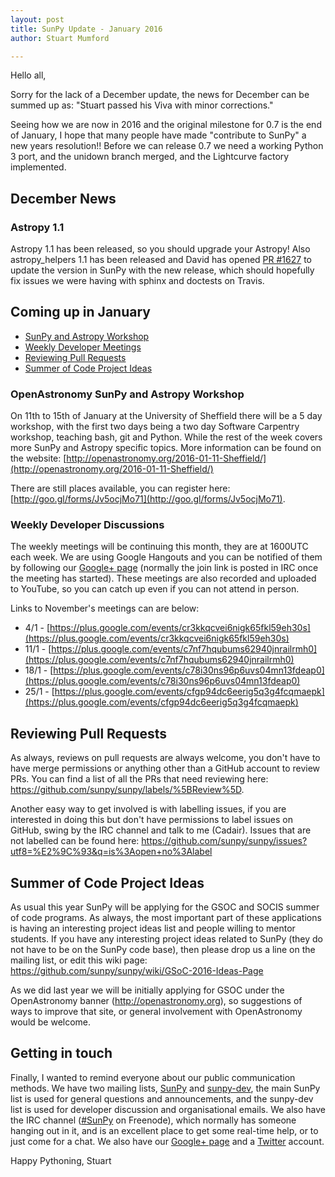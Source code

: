```yaml
---
layout: post
title: SunPy Update - January 2016
author: Stuart Mumford

---
```


Hello all,

Sorry for the lack of a December update, the news for December can be summed up as: "Stuart passed his Viva with minor corrections."

Seeing how we are now in 2016 and the original milestone for 0.7 is the end of January, I hope that many people have made "contribute to SunPy" a new years resolution!!
Before we can release 0.7 we need a working Python 3 port, and the unidown branch merged, and the Lightcurve factory implemented.

## December News

### <a name="astropy"></a> Astropy 1.1

Astropy 1.1 has been released, so you should upgrade your Astropy! Also astropy_helpers 1.1 has been released and David has opened [PR #1627](https://github.com/sunpy/sunpy/pull/1627) to update the version in SunPy with the new release, which should hopefully fix issues we were having with sphinx and doctests on Travis.


## Coming up in January

* [SunPy and Astropy Workshop](#workshop)
* [Weekly Developer Meetings](#devmeetings)
* [Reviewing Pull Requests](#pulls)
* [Summer of Code Project Ideas](#gsoc)

### <a name="workshop"></a> OpenAstronomy SunPy and Astropy Workshop

On 11th to 15th of January at the University of Sheffield there will be a 5 day workshop, with the first two days being a two day Software Carpentry workshop, teaching bash, git and Python. While the rest of the week covers more SunPy and Astropy specific topics. More information can be found on the website: [http://openastronomy.org/2016-01-11-Sheffield/](http://openastronomy.org/2016-01-11-Sheffield/)

There are still places available, you can register here: [http://goo.gl/forms/Jv5ocjMo71](http://goo.gl/forms/Jv5ocjMo71).

### <a name="devmeetings"></a> Weekly Developer Discussions

The weekly meetings will be continuing this month, they are at 1600UTC each week.
We are using Google Hangouts and you can be notified of them by following our [Google+ page](https://plus.google.com/+SunpyOrg/posts) (normally the join link is posted in IRC once the meeting has started). These meetings are also recorded and uploaded to YouTube, so you can catch up even if you can not attend in person.

Links to November's meetings can are below:

* 4/1 - [https://plus.google.com/events/cr3kkqcvei6nigk65fkl59eh30s](https://plus.google.com/events/cr3kkqcvei6nigk65fkl59eh30s)
* 11/1 - [https://plus.google.com/events/c7nf7hqubums62940jnrailrmh0](https://plus.google.com/events/c7nf7hqubums62940jnrailrmh0)
* 18/1 - [https://plus.google.com/events/c78i30ns96p6uvs04mn13fdeap0](https://plus.google.com/events/c78i30ns96p6uvs04mn13fdeap0)
* 25/1 - [https://plus.google.com/events/cfgp94dc6eerig5q3g4fcqmaepk](https://plus.google.com/events/cfgp94dc6eerig5q3g4fcqmaepk)

## <a name="pulls"></a> Reviewing Pull Requests

As always, reviews on pull requests are always welcome, you don't have to have merge permissions or anything other than a GitHub account to review PRs. You can find a list of all the PRs that need reviewing here: https://github.com/sunpy/sunpy/labels/%5BReview%5D.

Another easy way to get involved is with labelling issues, if you are interested in doing this but don't have permissions to label issues on GitHub, swing by the IRC channel and talk to me (Cadair). Issues that are not labelled can be found here: https://github.com/sunpy/sunpy/issues?utf8=%E2%9C%93&q=is%3Aopen+no%3Alabel

## <a name="gsoc"></a> Summer of Code Project Ideas

As usual this year SunPy will be applying for the GSOC and SOCIS summer of code programs. As always, the most important part of these applications is having an interesting project ideas list and people willing to mentor students. If you have any interesting project ideas related to SunPy (they do not have to be on the SunPy code base), then please drop us a line on the mailing list, or edit this wiki page: https://github.com/sunpy/sunpy/wiki/GSoC-2016-Ideas-Page

As we did last year we will be initially applying for GSOC under the OpenAstronomy banner (http://openastronomy.org), so suggestions of ways to improve that site, or general involvement with OpenAstronomy would be welcome.

## Getting in touch

Finally, I wanted to remind everyone about our public communication methods.
We have two mailing lists, [SunPy](https://groups.google.com/forum/#!forum/sunpy) and [sunpy-dev](https://groups.google.com/forum/#!forum/sunpy-dev), the main SunPy list is used for general questions and announcements, and the sunpy-dev list is used for developer discussion and organisational emails.
We also have the IRC channel ([#SunPy](https://kiwiirc.com/client/irc.freenode.net/#SunPy) on Freenode), which normally has someone hanging out in it, and is an excellent place to get some real-time help, or to just come for a chat.
We also have our [Google+ page](https://plus.google.com/+SunpyOrg/posts) and a [Twitter](https://twitter.com/sunpyproject) account.


Happy Pythoning,
Stuart






